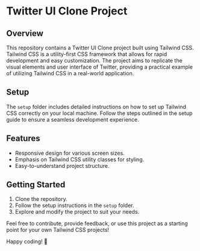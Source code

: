 # Twitter UI Clone Project

## Overview

This repository contains a Twitter UI Clone project built using Tailwind CSS. Tailwind CSS is a utility-first CSS framework that allows for rapid development and easy customization. The project aims to replicate the visual elements and user interface of Twitter, providing a practical example of utilizing Tailwind CSS in a real-world application.

## Setup

The `setup` folder includes detailed instructions on how to set up Tailwind CSS correctly on your local machine. Follow the steps outlined in the setup guide to ensure a seamless development experience.

## Features

- Responsive design for various screen sizes.
- Emphasis on Tailwind CSS utility classes for styling.
- Easy-to-understand project structure.

## Getting Started

1. Clone the repository.
2. Follow the setup instructions in the `setup` folder.
3. Explore and modify the project to suit your needs.

Feel free to contribute, provide feedback, or use this project as a starting point for your own Tailwind CSS projects!

Happy coding! 🚀
